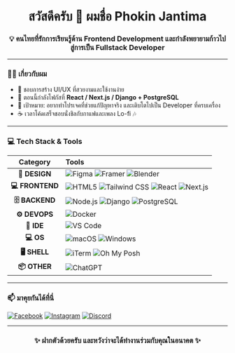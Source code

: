 <h1 align="center">สวัสดีครับ 👋 ผมชื่อ <b>Phokin Jantima</b></h1>
<h3 align="center">💡 คนไทยที่รักการเรียนรู้ด้าน Frontend Development และกำลังพยายามก้าวไปสู่การเป็น Fullstack Developer</h3>

---

### 🧑‍💻 เกี่ยวกับผม
- 🚀 ชอบการสร้าง UI/UX ที่สวยงามและใช้งานง่าย  
- 🌱 ตอนนี้กำลังโฟกัสที่ **React / Next.js / Django + PostgreSQL**  
- 🎯 เป้าหมาย: อยากทำโปรเจคที่ช่วยแก้ปัญหาจริง และเติบโตไปเป็น Developer ที่ครบเครื่อง  
- ☕ เวลาโค้ดเสร็จชอบนั่งชิลกับกาแฟและเพลง Lo-fi 🎶  

---

### 💻 Tech Stack & Tools  

| **Category** | **Tools** |
|:--:|:--|
| **🎨 DESIGN** | ![Figma](https://img.shields.io/badge/-Figma-%2300C4CC?logo=figma&logoColor=white) ![Framer](https://img.shields.io/badge/-Framer-black?logo=framer&logoColor=white) ![Blender](https://img.shields.io/badge/-Blender-%23F5792A?logo=blender&logoColor=white) |
| **💻 FRONTEND** | ![HTML5](https://img.shields.io/badge/-HTML5-E34F26?logo=html5&logoColor=white) ![Tailwind CSS](https://img.shields.io/badge/-TailwindCSS-%2338B2AC?logo=tailwind-css&logoColor=white) ![React](https://img.shields.io/badge/-React-%2320232a?logo=react&logoColor=%2361DAFB) ![Next.js](https://img.shields.io/badge/-Next.js-black?logo=next.js) |
| **🗄️ BACKEND** | ![Node.js](https://img.shields.io/badge/-Node.js-%23339933?logo=node.js&logoColor=white) ![Django](https://img.shields.io/badge/-Django-%23092E20?logo=django&logoColor=white) ![PostgreSQL](https://img.shields.io/badge/-PostgreSQL-%23336791?logo=postgresql&logoColor=white) |
| **⚙️ DEVOPS** | ![Docker](https://img.shields.io/badge/-Docker-%232496ED?logo=docker&logoColor=white) |
| **🧠 IDE** | ![VS Code](https://img.shields.io/badge/-VS%20Code-%23007ACC?logo=visual-studio-code&logoColor=white) |
| **💻 OS** | ![macOS](https://img.shields.io/badge/-macOS-%23000000?logo=apple&logoColor=white) ![Windows](https://img.shields.io/badge/-Windows-%230078D6?logo=windows&logoColor=white) |
| **🖥️ SHELL** | ![iTerm](https://img.shields.io/badge/-iTerm2-%23000000?logo=iterm2&logoColor=white) ![Oh My Posh](https://img.shields.io/badge/-Oh%20My%20Posh-%23FBA918?logo=oh-my-posh&logoColor=white) |
| **📦 OTHER** | ![ChatGPT](https://img.shields.io/badge/-ChatGPT-00A67E?logo=openai&logoColor=white) |

---

### 📫 มาคุยกันได้ที่นี่
[![Facebook](https://img.shields.io/badge/-Facebook-%231877F2?logo=facebook&logoColor=white)](https://fb.com/phokin4720)
[![Instagram](https://img.shields.io/badge/-Instagram-%23E4405F?logo=instagram&logoColor=white)](https://instagram.com/toey_2216)
[![Discord](https://img.shields.io/badge/-Discord-5865F2?logo=discord&logoColor=white)](https://discord.com/users/am4am)

---

<h3 align="center">✨ ฝากตัวด้วยครับ และหวังว่าจะได้ทำงานร่วมกับคุณในอนาคต ✨</h3>
